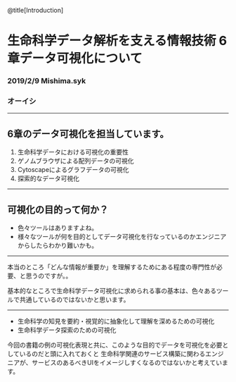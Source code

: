 @title[Introduction]
# 生命科学データ解析を支える情報技術 6章データ可視化について

### 2019/2/9 Mishima.syk

### オーイシ

---
## 6章のデータ可視化を担当しています。

1. 生命科学データにおける可視化の重要性
1. ゲノムブラウザによる配列データの可視化
1. Cytoscapeによるグラフデータの可視化
1. 探索的なデータ可視化


---
## 可視化の目的って何か？

- 色々ツールはありますよね。
- 様々なツールが何を目的としてデータ可視化を行なっているのかエンジニアからしたらわかり難いかも。

---

本当のところ「どんな情報が重要か」を理解するためにある程度の専門性が必要、と思うのですが。。

基本的なところで生命科学データ可視化に求められる事の基本は、色々あるツールで共通しているのではないかと思います。


---

- 生命科学の知見を要約・視覚的に抽象化して理解を深めるための可視化
- 生命科学データ探索のための可視化

今回の書籍の例の可視化表現と共に、このような目的でデータを可視化を必要としているのだと頭に入れておくと
生命科学関連のサービス構築に関わるエンジニアが、サービスのあるべきUIをイメージしすくなるのではないかと考えています。



